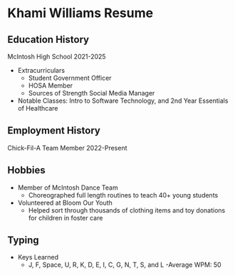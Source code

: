 # Khami Williams Resume

## Education History
 McIntosh High School 2021-2025
 - Extracurriculars
   - Student Government Officer 
   - HOSA Member
   - Sources of Strength Social Media Manager
 - Notable Classes: Intro to Software Technology, and 2nd Year Essentials of Healthcare 
## Employment History
Chick-Fil-A Team Member 2022-Present
## Hobbies
- Member of McIntosh Dance Team
  - Choreographed full length routines to teach 40+ young students 
- Volunteered at Bloom Our Youth 
  - Helped sort through thousands of clothing items and toy donations for children in foster care
## Typing
- Keys Learned
  - J, F, Space, U, R, K, D, E, I, C, G, N, T, S, and L
-Average WPM: 50
